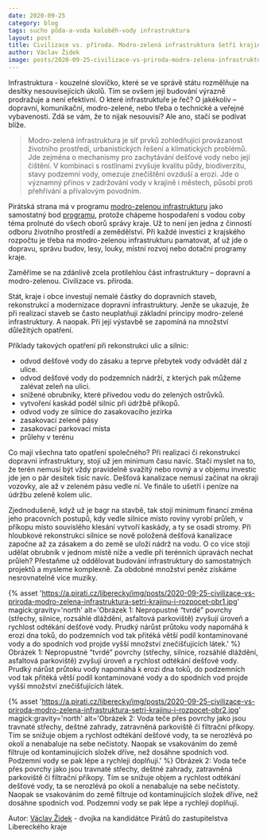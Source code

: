 ```yaml
---
date: 2020-09-25
category: blog
tags: sucho půda-a-voda koloběh-vody infrastruktura
layout: post
title: Civilizace vs. příroda. Modro-zelená infrastruktura šetří krajinu i rozpočet
author: Václav Židek
image: posts/2020-09-25-civilizace-vs-priroda-modro-zelena-infrastruktura-setri-krajinu-i-rozpocet-titulek.jpg
---
```

Infrastruktura - kouzelné slovíčko, které se ve správě státu rozmělňuje na desítky nesouvisejících úkolů. Tím se ovšem její budování výrazně prodražuje a není efektivní. O které infrastruktuře je řeč? O jakékoliv – dopravní, komunikační, modro-zelené, nebo třeba o technické a veřejné vybavenosti. Zdá se vám, že to nijak nesouvisí? Ale ano, stačí se podívat blíže.

> Modro-zelená infrastruktura je síť prvků zohledňující provázanost životního prostředí, urbanistických řešení a klimatických problémů. Jde zejména o mechanismy pro zachytávání dešťové vody nebo její čištění. V kombinaci s rostlinami zvyšuje kvalitu půdy, biodiverzitu, stavy podzemní vody, omezuje znečištění ovzduší a erozi. Jde o významný přínos v zadržování vody v krajině i městech, působí proti přehřívání a přívalovým povodním.

Pirátská strana má v programu [modro-zelenou infrastrukturu](/program/kraj2020/modro-zelena-infrastruktura/) jako samostatný bod [programu](/krajske-volby/?pohled=program), protože chápeme hospodaření s vodou coby téma prolnuté do všech oborů správy kraje. Už to není jen jedna z činností odboru životního prostředí a zemědělství. Při každé investici z krajského rozpočtu je třeba na modro-zelenou infrastrukturu pamatovat, ať už jde o dopravu, správu budov, lesy, louky, místní rozvoj nebo dotační programy kraje.

Zaměříme se na zdánlivě zcela protilehlou část infrastruktury – dopravní a modro-zelenou. Civilizace vs. příroda.

Stát, kraje i obce investují nemalé částky do dopravních staveb, rekonstrukcí a modernizace dopravní infrastruktury. Jenže se ukazuje, že při realizaci staveb se často neuplatňují základní principy modro-zelené infrastruktury. A naopak. Při její výstavbě se zapomíná na množství důležitých opatření.

Příklady takových opatření při rekonstrukci ulic a silnic:
- odvod dešťové vody do zásaku a teprve přebytek vody odvádět dál z ulice.
- odvod dešťové vody do podzemních nádrží, z kterých pak můžeme zalévat zeleň na ulici.
- snížené obrubníky, které přivedou vodu do zelených ostrůvků.
- vytvoření kaskád podél silnic při údržbě příkopů.
- odvod vody ze silnice do zasakovacího jezírka
- zasakovací zelené pásy
- zasakovací parkovací místa
- průlehy v terénu

Co mají všechna tato opatření společného? Při realizaci  či rekonstrukci dopravní infrastruktury, stojí už jen minimum času navíc. Stačí myslet na to, že terén nemusí být vždy pravidelně svažitý nebo rovný a v objemu investic jde jen o pár desítek tisíc navíc. Dešťová kanalizace nemusí začínat na okraji vozovky, ale až v zeleném pásu vedle ní. Ve finále to ušetří i peníze na údržbu zeleně kolem ulic.

Zjednodušeně, když už je bagr na stavbě, tak stojí minimum financí změna jeho pracovních postupů, kdy vedle silnice místo roviny vyrobí průleh, v příkopu místo souvislého klesání vytvoří kaskády, a ty se osadí stromy. Při hloubkové rekonstrukci silnice se nově položená dešťová kanalizace započne až za zásakem a do země se uloží nádrž na vodu. O co více stojí udělat obrubník v jednom místě níže a vedle při terénních úpravách nechat průleh? Přestaňme už oddělovat budování infrastruktury do samostatných projektů a mysleme komplexně. Za obdobné množství peněz získáme nesrovnatelně více muziky.

{% asset 'https://a.pirati.cz/liberecky/img/posts/2020-09-25-civilizace-vs-priroda-modro-zelena-infrastruktura-setri-krajinu-i-rozpocet-obr1.jpg' magick:gravity='north' alt='Obrázek 1: Nepropustné “tvrdé” povrchy (střechy, silnice, rozsáhlé dláždění, asfaltová parkoviště) zvyšují úroveň a rychlost odtékání dešťové vody. Prudký nárůst průtoku vody napomáhá k erozi dna toků, do podzemních vod tak přitéká větší podíl kontaminované vody a do spodních vod  projde vyšší množství znečišťujících látek.' %}
Obrázek 1: Nepropustné “tvrdé” povrchy (střechy, silnice, rozsáhlé dláždění, asfaltová parkoviště) zvyšují úroveň a rychlost odtékání dešťové vody. Prudký nárůst průtoku vody napomáhá k erozi dna toků, do podzemních vod tak přitéká větší podíl kontaminované vody a do spodních vod  projde vyšší množství znečišťujících látek.

{% asset 'https://a.pirati.cz/liberecky/img/posts/2020-09-25-civilizace-vs-priroda-modro-zelena-infrastruktura-setri-krajinu-i-rozpocet-obr2.jpg' magick:gravity='north' alt='Obrázek 2: Voda teče přes povrchy jako jsou travnaté střechy, deštné zahrady, zatravněná parkoviště či filtrační příkopy. Tím se snižuje objem a rychlost odtékání dešťové vody, ta se nerozlévá po okolí a nenabaluje na sebe nečistoty. Naopak se vsakováním do země filtruje od kontaminujících složek dříve, než dosáhne spodních vod. Podzemní vody se pak lépe a rychleji doplňují.' %}
Obrázek 2: Voda teče přes povrchy jako jsou travnaté střechy, deštné zahrady, zatravněná parkoviště či filtrační příkopy. Tím se snižuje objem a rychlost odtékání dešťové vody, ta se nerozlévá po okolí a nenabaluje na sebe nečistoty. Naopak se vsakováním do země filtruje od kontaminujících složek dříve, než dosáhne spodních vod. Podzemní vody se pak lépe a rychleji doplňují.

Autor: [Václav Židek](/lide/vaclav-zidek) - dvojka na kandidátce Pirátů do zastupitelstva Libereckého kraje
